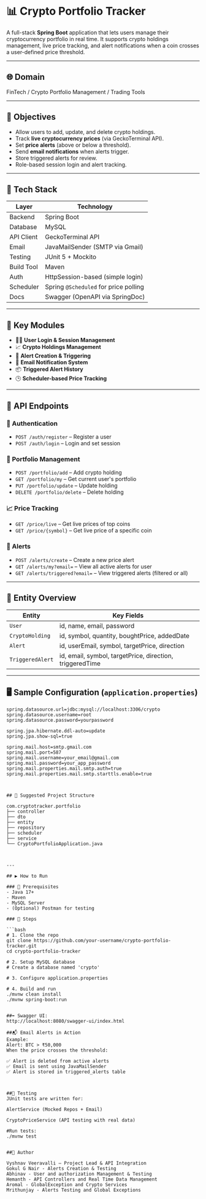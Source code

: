 # 📊 Crypto Portfolio Tracker

A full-stack **Spring Boot** application that lets users manage their cryptocurrency portfolio in real time. It supports crypto holdings management, live price tracking, and alert notifications when a coin crosses a user-defined price threshold.

---

## 🌐 Domain  
FinTech / Crypto Portfolio Management / Trading Tools

---

## 🎯 Objectives

- Allow users to add, update, and delete crypto holdings.
- Track **live cryptocurrency prices** (via GeckoTerminal API).
- Set **price alerts** (above or below a threshold).
- Send **email notifications** when alerts trigger.
- Store triggered alerts for review.
- Role-based session login and alert tracking.

---

## 🧱 Tech Stack

| Layer        | Technology                         |
|--------------|-------------------------------------|
| Backend      | Spring Boot                         |
| Database     | MySQL                               |
| API Client   | GeckoTerminal API                   |
| Email        | JavaMailSender (SMTP via Gmail)     |
| Testing      | JUnit 5 + Mockito                   |
| Build Tool   | Maven                               |
| Auth         | HttpSession-based (simple login)    |
| Scheduler    | Spring `@Scheduled` for price polling |
| Docs         | Swagger (OpenAPI via SpringDoc)     |

---

## 🧩 Key Modules

- 🧑‍💼 **User Login & Session Management**
- 📈 **Crypto Holdings Management**
- 🚨 **Alert Creation & Triggering**
- 📧 **Email Notification System**
- 📦 **Triggered Alert History**
- 🕒 **Scheduler-based Price Tracking**

---

## 🧪 API Endpoints

### 🧾 Authentication
- `POST /auth/register` – Register a user
- `POST /auth/login` – Login and set session

### 💼 Portfolio Management
- `POST /portfolio/add` – Add crypto holding
- `GET /portfolio/my` – Get current user's portfolio
- `PUT /portfolio/update` – Update holding
- `DELETE /portfolio/delete` – Delete holding

### 📈 Price Tracking
- `GET /price/live` – Get live prices of top coins
- `GET /price/{symbol}` – Get live price of a specific coin

### 🚨 Alerts
- `POST /alerts/create` – Create a new price alert
- `GET /alerts/my?email=` – View all active alerts for user
- `GET /alerts/triggered?email=` – View triggered alerts (filtered or all)

---

## 🧭 Entity Overview

| Entity          | Key Fields                                         |
|------------------|---------------------------------------------------|
| `User`           | id, name, email, password                         |
| `CryptoHolding`  | id, symbol, quantity, boughtPrice, addedDate      |
| `Alert`          | id, userEmail, symbol, targetPrice, direction     |
| `TriggeredAlert` | id, email, symbol, targetPrice, direction, triggeredTime |

---

## 🖥 Sample Configuration (`application.properties`)
```properties
spring.datasource.url=jdbc:mysql://localhost:3306/crypto
spring.datasource.username=root
spring.datasource.password=yourpassword

spring.jpa.hibernate.ddl-auto=update
spring.jpa.show-sql=true

spring.mail.host=smtp.gmail.com
spring.mail.port=587
spring.mail.username=your_email@gmail.com
spring.mail.password=your_app_password
spring.mail.properties.mail.smtp.auth=true
spring.mail.properties.mail.smtp.starttls.enable=true



## 📁 Suggested Project Structure

com.cryptotracker.portfolio
├── controller
├── dto
├── entity
├── repository
├── scheduler
├── service
└── CryptoPortfolioApplication.java



---

## ▶️ How to Run

### 🔧 Prerequisites
- Java 17+
- Maven
- MySQL Server
- (Optional) Postman for testing

### 🚀 Steps

```bash
# 1. Clone the repo
git clone https://github.com/your-username/crypto-portfolio-tracker.git
cd crypto-portfolio-tracker

# 2. Setup MySQL database
# Create a database named 'crypto'

# 3. Configure application.properties

# 4. Build and run
./mvnw clean install
./mvnw spring-boot:run


##➡️ Swagger UI:
http://localhost:8080/swagger-ui/index.html

##📬 Email Alerts in Action
Example:
Alert: BTC > ₹50,000
When the price crosses the threshold:

✅ Alert is deleted from active alerts
✅ Email is sent using JavaMailSender
✅ Alert is stored in triggered_alerts table



##🧪 Testing
JUnit tests are written for:

AlertService (Mocked Repos + Email)

CryptoPriceService (API testing with real data)

#Run tests:
./mvnw test


##👥 Author

Vyshnav Veeravalli – Project Lead & API Integration
Gokul G Nair - Alerts Creation & Testing 
Abhinav - User and authorization Management & Testing
Hemanth - API Controllers and Real Time Data Management
Aromal - GlobalException and Crypto Services
Mrithunjay - Alerts Testing and Global Exceptions
